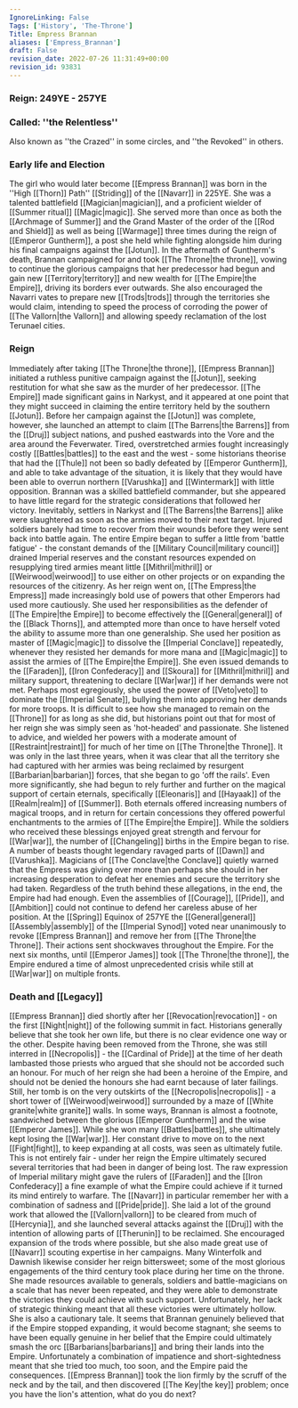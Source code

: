 ```yaml
---
IgnoreLinking: False
Tags: ['History', 'The-Throne']
Title: Empress Brannan
aliases: ['Empress_Brannan']
draft: False
revision_date: 2022-07-26 11:31:49+00:00
revision_id: 93831
---
```


### Reign: 249YE - 257YE
### Called: ''the Relentless''
Also known as ''the Crazed'' in some circles, and ''the Revoked'' in others.
### Early life and Election
The girl who would later become [[Empress Brannan]] was born in the ''High [[Thorn]] Path'' [[Striding]] of the [[Navarr]] in 225YE. She was a talented battlefield [[Magician|magician]], and a proficient wielder of [[Summer ritual]] [[Magic|magic]]. She served more than once as both the [[Archmage of Summer]] and the Grand Master of the order of the [[Rod and Shield]] as well as being [[Warmage]] three times during the reign of [[Emperor Guntherm]], a post she held while fighting alongside him during his final campaigns against the [[Jotun]].
In the aftermath of Guntherm's death, Brannan campaigned for and took [[The Throne|the throne]], vowing to continue the glorious campaigns that her predecessor had begun and gain new [[Territory|territory]] and new wealth for [[The Empire|the Empire]], driving its borders ever outwards. She also encouraged the Navarri vates to prepare new [[Trods|trods]] through the territories she would claim, intending to speed the process of corroding the power of [[The Vallorn|the Vallorn]] and allowing speedy reclamation of the lost Terunael cities.
### Reign
Immediately after taking [[The Throne|the throne]], [[Empress Brannan]] initiated a ruthless punitive campaign against the [[Jotun]], seeking restitution for what she saw as the murder of her predecessor. [[The Empire]] made significant gains in Narkyst, and it appeared at one point that they might succeed in claiming the entire territory held by the southern [[Jotun]]. Before her campaign against the [[Jotun]] was complete, however, she launched an attempt to claim [[The Barrens|the Barrens]] from the [[Druj]] subject nations, and pushed eastwards into the Vore and the area around the Feverwater. Tired, overstretched armies fought increasingly costly [[Battles|battles]] to the east and the west - some historians theorise that had the [[Thule]] not been so badly defeated by [[Emperor Guntherm]], and able to take advantage of the situation, it is likely that they would have been able to overrun northern [[Varushka]] and [[Wintermark]] with little opposition.
Brannan was a skilled battlefield commander, but she appeared to have little regard for the strategic considerations that followed her victory. Inevitably, settlers in Narkyst and [[The Barrens|the Barrens]] alike were slaughtered as soon as the armies moved to their next target. Injured soldiers barely had time to recover from their wounds before they were sent back into battle again. The entire Empire began to suffer a little from 'battle fatigue' - the constant demands of the [[Military Council|military council]] drained Imperial reserves and the constant resources expended on resupplying tired armies meant little [[Mithril|mithril]] or [[Weirwood|weirwood]] to use either on other projects or on expanding the resources of the citizenry.
As her reign went on, [[The Empress|the Empress]] made increasingly bold use of powers that other Emperors had used more cautiously. She used her responsibilities as the defender of [[The Empire|the Empire]] to become effectively the [[General|general]] of the [[Black Thorns]], and attempted more than once to have herself voted the ability to assume more than one generalship. She used her position as master of [[Magic|magic]] to dissolve the [[Imperial Conclave]] repeatedly, whenever they resisted her demands for more mana and [[Magic|magic]] to assist the armies of [[The Empire|the Empire]]. She even issued demands to the [[Faraden]], [[Iron Confederacy]] and [[Skoura]] for [[Mithril|mithril]] and military support, threatening to declare [[War|war]] if her demands were not met. Perhaps most egregiously, she used the power of [[Veto|veto]] to dominate the [[Imperial Senate]], bullying them into approving her demands for more troops.
It is difficult to see how she managed to remain on the [[Throne]] for as long as she did, but historians point out that for most of her reign she was simply seen as 'hot-headed' and passionate. She listened to advice, and wielded her powers with a moderate amount of [[Restraint|restraint]] for much of her time on [[The Throne|the Throne]]. It was only in the last three years, when it was clear that all the territory she had captured with her armies was being reclaimed by resurgent [[Barbarian|barbarian]] forces, that she began to go 'off the rails'.
Even more significantly, she had begun to rely further and further on the magical support of certain eternals, specifically [[Eleonaris]] and [[Hayaak]] of the [[Realm|realm]] of [[Summer]]. Both eternals offered increasing numbers of magical troops, and in return for certain concessions they offered powerful enchantments to the armies of [[The Empire|the Empire]]. While the soldiers who received these blessings enjoyed great strength and fervour for [[War|war]], the number of [[Changeling]] births in the Empire began to rise. A number of beasts thought legendary ravaged parts of [[Dawn]] and [[Varushka]]. Magicians of [[The Conclave|the Conclave]] quietly warned that the Empress was giving over more than perhaps she should in her increasing desperation to defeat her enemies and secure the territory she had taken. 
Regardless of the truth behind these allegations, in the end, the Empire had had enough. Even the assemblies of [[Courage]], [[Pride]], and [[Ambition]] could not continue to defend her careless abuse of her position. At the [[Spring]] Equinox of 257YE the [[General|general]] [[Assembly|assembly]] of the [[Imperial Synod]] voted near unanimously to revoke [[Empress Brannan]] and remove her from [[The Throne|the Throne]]. 
Their actions sent shockwaves throughout the Empire. For the next six months, until [[Emperor James]] took [[The Throne|the throne]], the Empire endured a time of almost unprecedented crisis while still at [[War|war]] on multiple fronts.
### Death and [[Legacy]]
[[Empress Brannan]] died shortly after her [[Revocation|revocation]] - on the first [[Night|night]] of the following summit in fact. Historians generally believe that she took her own life, but there is no clear evidence one way or the other. Despite having been removed from the Throne, she was still interred in [[Necropolis]] - the [[Cardinal of Pride]] at the time of her death lambasted those priests who argued that she should not be accorded such an honour. For much of her reign she had been a heroine of the Empire, and should not be denied the honours she had earnt because of later failings. Still, her tomb is on the very outskirts of the [[Necropolis|necropolis]] - a short tower of [[Weirwood|weirwood]] surrounded by a maze of [[White granite|white granite]] walls.
In some ways, Brannan is almost a footnote, sandwiched between the glorious [[Emperor Guntherm]] and the wise [[Emperor James]]. While she won many [[Battles|battles]], she ultimately kept losing the [[War|war]]. Her constant drive to move on to the next [[Fight|fight]], to keep expanding at all costs, was seen as ultimately futile. This is not entirely fair - under her reign the Empire ultimately secured several territories that had been in danger of being lost. The raw expression of Imperial military might gave the rulers of [[Faraden]] and the [[Iron Confederacy]] a fine example of what the Empire could achieve if it turned its mind entirely to warfare.
The [[Navarr]] in particular remember her with a combination of sadness and [[Pride|pride]]. She laid a lot of the ground work that allowed the [[Vallorn|vallorn]] to be cleared from much of [[Hercynia]], and she launched several attacks against the [[Druj]] with the intention of allowing parts of [[Therunin]] to be reclaimed. She encouraged expansion of the trods where possible, but she also made great use of [[Navarr]] scouting expertise in her campaigns. Many Winterfolk and Dawnish likewise consider her reign bittersweet; some of the most glorious engagements of the third century took place during her time on the throne. She made resources available to generals, soldiers and battle-magicians on a scale that has never been repeated, and they were able to demonstrate the victories they could achieve with such support. Unfortunately, her lack of strategic thinking meant that all these victories were ultimately hollow.
She is also a cautionary tale. It seems that Brannan genuinely believed that if the Empire stopped expanding, it would become stagnant; she seems to have been equally genuine in her belief that the Empire could ultimately smash the orc [[Barbarians|barbarians]] and bring their lands into the Empire. Unfortunately a combination of impatience and short-sightedness meant that she tried too much, too soon, and the Empire paid the consequences.
[[Empress Brannan]] took the lion firmly by the scruff of the neck and by the tail, and then discovered [[The Key|the key]] problem; once you have the lion's attention, what do you do next?